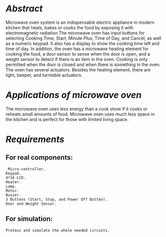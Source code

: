 # *Abstract*
Microwave oven system is an indispensable electric appliance in modern kitchen that heats, bakes or cooks the food by exposing it with electromagnetic radiation.The microwave oven has input buttons for selecting Cooking Time, Start, Minute Plus, Time of Day, and Cancel, as well as a numeric keypad. It also has a display to show the cooking time left and time of day. In addition, the oven has a microwave heating element for cooking the food, a door sensor to sense when the door is open, and a weight sensor to detect if there is an item in the oven. Cooking is only permitted when the door is closed and when there is something in the oven. The oven has several actuators. Besides the heating element, there are light, beeper, and turntable actuators.

# *Applications of microwave oven*

The microwave oven uses less energy than a cook stove if it cooks or reheats small amounts of food. Microwave oven uses much less space in the kitchen and is perfect for those with limited living space.

# *Requirements*

## **For real components:**
     Micro-controller.
    Keypad.
    4*16 LCD.
    Heater.
    Lamp.
    Motor.
    Buzzer.
    3 Buttons (Start, Stop, and Power Off Button).
    Door and Weight Sensor.

## **For simulation:**
    Proteus and simulate the whole needed circuits.